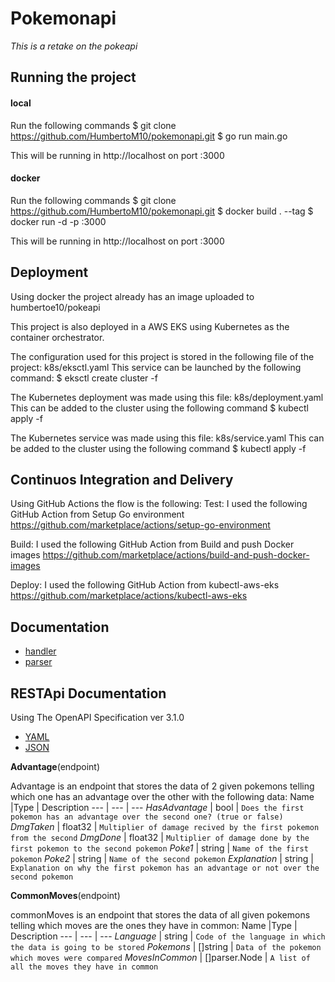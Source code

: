 # Pokemonapi
*This is a retake on the pokeapi*

## Running the project
#### local
Run the following commands
    $ git clone https://github.com/HumbertoM10/pokemonapi.git
    $ go run main.go

This will be running in http://localhost on port :3000

#### docker
Run the following commands
    $ git clone https://github.com/HumbertoM10/pokemonapi.git
    $ docker build . --tag <tag-name>
    $ docker run -d -p <desired-port>:3000 <tag-name>

This will be running in http://localhost on port :3000

## Deployment
Using docker the project already has an image uploaded to humbertoe10/pokeapi

This project is also deployed in a AWS EKS using Kubernetes as the container orchestrator.

The configuration used for this project is stored in the following file of the project: k8s/eksctl.yaml
This service can be launched by the following command:
    $ eksctl create cluster -f <file>

The Kubernetes deployment was made using this file: k8s/deployment.yaml
This can be added to the cluster using the following command
    $ kubectl apply -f <file>

The Kubernetes service was made using this file: k8s/service.yaml
This can be added to the cluster using the following command
    $ kubectl apply -f <file>
       
## Continuos Integration and Delivery
Using GitHub Actions the flow is the following:
Test: I used the following GitHub Action from Setup Go environment
https://github.com/marketplace/actions/setup-go-environment

Build: I used the following GitHub Action from Build and push Docker images
https://github.com/marketplace/actions/build-and-push-docker-images

Deploy: I used the following GitHub Action from kubectl-aws-eks
https://github.com/marketplace/actions/kubectl-aws-eks

## Documentation
- [handler](https://github.com/HumbertoM10/pokemonapi/blob/master/documentation/handler.md)
- [parser](https://github.com/HumbertoM10/pokemonapi/blob/master/documentation/parser.md)

## RESTApi Documentation
Using The OpenAPI Specification ver 3.1.0

- [YAML](https://github.com/HumbertoM10/pokemonapi/blob/master/documentation/spec.yaml)
- [JSON](https://github.com/HumbertoM10/pokemonapi/blob/master/documentation/spec.json)


**Advantage**(endpoint)

Advantage is an endpoint that stores the data of 2 given pokemons telling which one has an advantage over the other with the following data:
Name |Type | Description
--- | --- | ---
*HasAdvantage* | bool | `Does the first pokemon has an advantage over the second one? (true or false)`
*DmgTaken* | float32 | `Multiplier of damage recived by the first pokemon from the second`
*DmgDone* | float32 | `Multiplier of damage done by the first pokemon to the second pokemon`
*Poke1* | string | `Name of the first pokemon`
*Poke2* | string | `Name of the second pokemon`
*Explanation* | string | `Explanation on why the first pokemon has an advantage or not over the second pokemon`

**CommonMoves**(endpoint)

commonMoves is an endpoint that stores the data of all given pokemons telling which moves are the ones they have in common:
Name |Type | Description
--- | --- | ---
*Language* | string | `Code of the language in which the data is going to be stored`
*Pokemons* | []string | `Data of the pokemon which moves were compared`
*MovesInCommon* | []parser.Node | `A list of all the moves they have in common`
